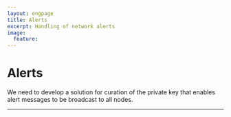 ```yaml
---
layout: engpage
title: Alerts
excerpt: Handling of network alerts
image:
  feature:
---
```


# Alerts

We need to develop a solution for curation of the private key that enables alert messages to be broadcast to all nodes.

---


